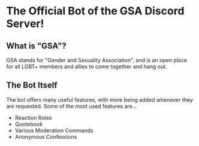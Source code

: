 # The Official Bot of the GSA Discord Server!

## What is "GSA"?
GSA stands for "Gender and Sexuality Association", and is an open place for all LGBT+ members and allies to come together and hang out.

## The Bot Itself
The bot offers many useful features, with more being added whenever they are requested. Some of the most used features are...
- Reaction Roles
- Quotebook
- Various Moderation Commands
- Anonymous Confessions
